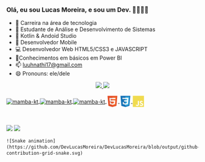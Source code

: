 ### Olá, eu sou Lucas Moreira, e sou um Dev. ✌🏾✊🏾


- 🔭 Carreira na área de tecnologia
- 🔭 Estudante de Análise e Desenvolvimento de Sistemas
- 🌱 Kotlin & Andoid Studio
- 📲 Desenvolvedor Mobile
- 💻 Desenvolvedor Web HTML5/CSS3 e JAVASCRIPT
- 🌱Conhecimentos em básicos em Power BI
- 📫 luuhnathi17@gmail.com
- 😄 Pronouns: ele/dele


<div align="center">
  <a href="https://github.com/DevLucasMoreira">
  <img height="180em" src="https://github-readme-stats.vercel.app/api?username=DevLucasMoreira&show_icons=true&theme=gruvbox&include_all_commits=true&count_private=true"/>
  <img height="180em" src="https://github-readme-stats.vercel.app/api/top-langs/?username=DevLucasMoreira&layout=compact&langs_count=7&theme=gruvbox"/>
</div>
  
  <div style="display: inline_block"><br>
   <img align="center" alt="mamba-kt" height="40" width="30" src="https://cdn.jsdelivr.net/gh/devicons/devicon/icons/kotlin/kotlin-original.svg" />
   <img align="center" alt="mamba-kt" height="40" width="30" src="https://cdn.jsdelivr.net/gh/devicons/devicon/icons/android/android-original.svg" />
   <img align="center" alt="mamba-kt" height="40" width="30" src="https://cdn.jsdelivr.net/gh/devicons/devicon/icons/androidstudio/androidstudio-original.svg" />
   <img align="center" alt="HTML" heitght="40" width="30" src="https://raw.githubusercontent.com/devicons/devicon/master/icons/html5/html5-original.svg">
   <img align="center" alt="CSS" heitght="40" width="30" src="https://raw.githubusercontent.com/devicons/devicon/master/icons/css3/css3-original.svg">
   <img align="center" alt="Js" heitght="40" width="30" src="https://raw.githubusercontent.com/devicons/devicon/master/icons/javascript/javascript-plain.svg">
  </div>
  
  <br>
    

   ## 
  
  <div>
    <a href="" target="_blank"><img src="https://img.shields.io/badge/-LinkedIn-%230077B5?style=for-the-badge&logo=linkedin&logoColor=white" target="_blank"></a> 
    <a href="" target="_blank"><img src="https://img.shields.io/badge/-Gmail-%23333?style=for-the-badge&logo=gmail&logoColor=white" target="_blank"></a>
    
    ![Snake animation](https://github.com/DevLucasMoreira/DevLucasMoreira/blob/output/github-contribution-grid-snake.svg)
    
  </div>
    
    
 
